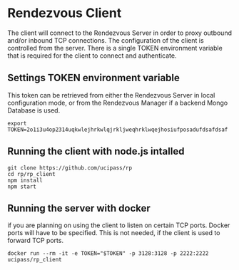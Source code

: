 # Rendezvous Client
The client will connect to the Rendezvous Server in order to proxy outbound and/or inbound TCP connections. The configuration of the client is controlled from the server. There is a single TOKEN environment variable that is required for the client to connect and authenticate.
## Settings TOKEN environment variable
This token can be retrieved from either the Rendezvous Server in local configuration mode, or from the Rendezvous Manager if a backend Mongo Database is used.
```
export TOKEN=2o1i3u4op2314uqkwlejhrkwlqjrkljweqhrklwqejhosiufposadufdsafdsaf
```
## Running the client with node.js intalled
```
git clone https://github.com/ucipass/rp
cd rp/rp_client
npm install
npm start
```
## Running the server with docker
if you are planning on using the client to listen on certain TCP ports. Docker ports will have to be specified.
This is not needed,  if the client is used to forward TCP ports.
```
docker run --rm -it -e TOKEN="$TOKEN" -p 3128:3128 -p 2222:2222 ucipass/rp_client
```
